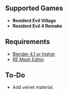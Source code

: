 ## Supported Games
- **Resident Evil Village**
- **Resident Evil 4 Remake**

## Requirements
* [Blender 4.1 or higher](https://www.blender.org/download/)
* [RE Mesh Editor](https://github.com/NSACloud/RE-Mesh-Editor/tree/main)

## To-Do
- Add velvet material. 
